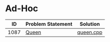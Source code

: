 # Ad-Hoc

|  ID  | Problem Statement |   Solution    |
|:----:|:------------------|:-------------:|
| 1087 | [Queen][]         | [queen.cpp][] |

[Queen]: https://www.urionlinejudge.com.br/judge/en/problems/view/1087

[queen.cpp]: tda_rational.cpp
